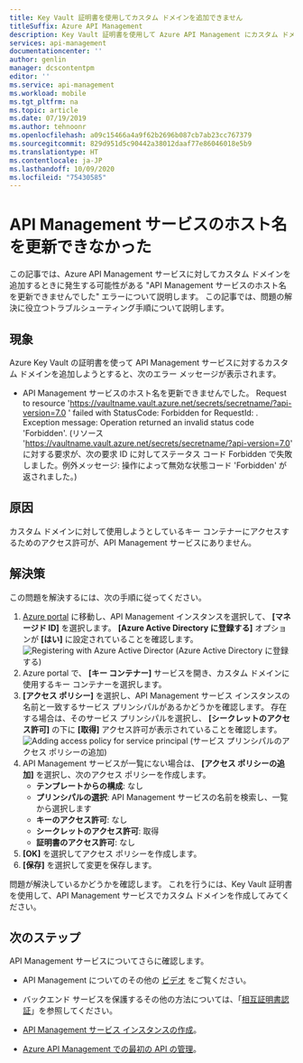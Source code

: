 ```yaml
---
title: Key Vault 証明書を使用してカスタム ドメインを追加できません
titleSuffix: Azure API Management
description: Key Vault 証明書を使用して Azure API Management にカスタム ドメインを追加できない問題をトラブルシューティングする方法について説明します。
services: api-management
documentationcenter: ''
author: genlin
manager: dcscontentpm
editor: ''
ms.service: api-management
ms.workload: mobile
ms.tgt_pltfrm: na
ms.topic: article
ms.date: 07/19/2019
ms.author: tehnoonr
ms.openlocfilehash: a09c15466a4a9f62b2696b087cb7ab23cc767379
ms.sourcegitcommit: 829d951d5c90442a38012daaf77e86046018e5b9
ms.translationtype: HT
ms.contentlocale: ja-JP
ms.lasthandoff: 10/09/2020
ms.locfileid: "75430585"
---
```

# <a name="failed-to-update-api-management-service-hostnames"></a>API Management サービスのホスト名を更新できなかった

この記事では、Azure API Management サービスに対してカスタム ドメインを追加するときに発生する可能性がある "API Management サービスのホスト名を更新できませんでした" エラーについて説明します。 この記事では、問題の解決に役立つトラブルシューティング手順について説明します。

## <a name="symptoms"></a>現象

Azure Key Vault の証明書を使って API Management サービスに対するカスタム ドメインを追加しようとすると、次のエラー メッセージが表示されます。

- API Management サービスのホスト名を更新できませんでした。 Request to resource 'https://vaultname.vault.azure.net/secrets/secretname/?api-version=7.0 ' failed with StatusCode: Forbidden for RequestId: . Exception message: Operation returned an invalid status code 'Forbidden'. (リソース 'https://vaultname.vault.azure.net/secrets/secretname/?api-version=7.0' に対する要求が、次の要求 ID に対してステータス コード Forbidden で失敗しました。例外メッセージ: 操作によって無効な状態コード 'Forbidden' が返されました。)

## <a name="cause"></a>原因

カスタム ドメインに対して使用しようとしているキー コンテナーにアクセスするためのアクセス許可が、API Management サービスにありません。

## <a name="solution"></a>解決策

この問題を解決するには、次の手順に従ってください。

1. [Azure portal](Https://portal.azure.com) に移動し、API Management インスタンスを選択して、 **[マネージド ID]** を選択します。 **[Azure Active Directory に登録する]** オプションが **[はい]** に設定されていることを確認します。 
    ![Registering with Azure Active Director](./media/api-management-troubleshoot-cannot-add-custom-domain/register-with-aad.png) (Azure Active Directory に登録する)
1. Azure portal で、 **[キー コンテナー]** サービスを開き、カスタム ドメインに使用するキー コンテナーを選択します。
1. **[アクセス ポリシー]** を選択し、API Management サービス インスタンスの名前と一致するサービス プリンシパルがあるかどうかを確認します。 存在する場合は、そのサービス プリンシパルを選択し、 **[シークレットのアクセス許可]** の下に **[取得]** アクセス許可が表示されていることを確認します。  
    ![Adding access policy for service principal](./media/api-management-troubleshoot-cannot-add-custom-domain/access-policy.png) (サービス プリンシパルのアクセス ポリシーの追加)
1. API Management サービスが一覧にない場合は、 **[アクセス ポリシーの追加]** を選択し、次のアクセス ポリシーを作成します。
    - **テンプレートからの構成**: なし
    - **プリンシパルの選択**: API Management サービスの名前を検索し、一覧から選択します
    - **キーのアクセス許可**: なし
    - **シークレットのアクセス許可**: 取得
    - **証明書のアクセス許可**: なし
1. **[OK]** を選択してアクセス ポリシーを作成します。
1. **[保存]** を選択して変更を保存します。

問題が解決しているかどうかを確認します。 これを行うには、Key Vault 証明書を使用して、API Management サービスでカスタム ドメインを作成してみてください。

## <a name="next-steps"></a>次のステップ
API Management サービスについてさらに確認します。

- API Management についてのその他の [ビデオ](https://azure.microsoft.com/documentation/videos/index/?services=api-management) をご覧ください。
* バックエンド サービスを保護するその他の方法については、「[相互証明書認証](api-management-howto-mutual-certificates.md)」を参照してください。

* [API Management サービス インスタンスの作成](get-started-create-service-instance.md)。
* [Azure API Management での最初の API の管理](import-and-publish.md)。